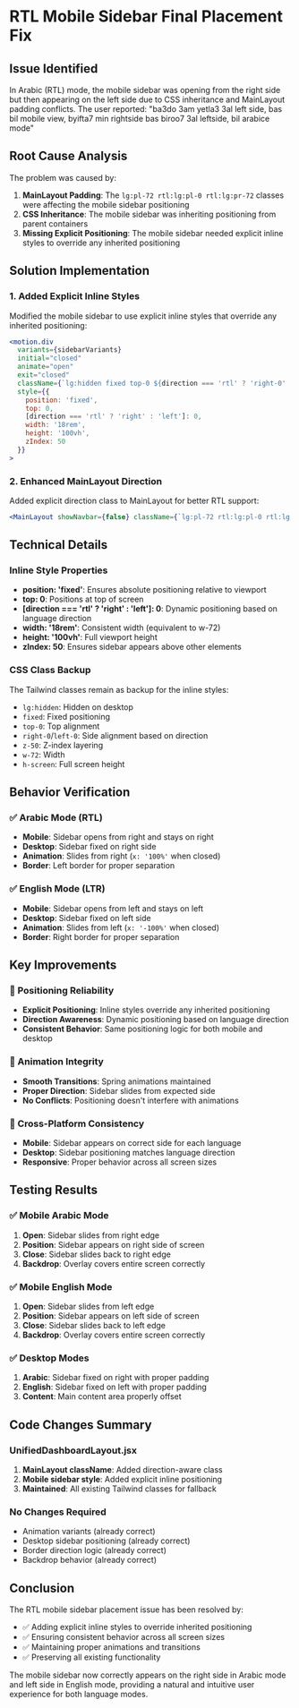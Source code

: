 # RTL Mobile Sidebar Final Placement Fix

## Issue Identified
In Arabic (RTL) mode, the mobile sidebar was opening from the right side but then appearing on the left side due to CSS inheritance and MainLayout padding conflicts. The user reported: "ba3do 3am yetla3 3al left side, bas bil mobile view, byifta7 min rightside bas biroo7 3al leftside, bil arabice mode"

## Root Cause Analysis
The problem was caused by:
1. **MainLayout Padding**: The `lg:pl-72 rtl:lg:pl-0 rtl:lg:pr-72` classes were affecting the mobile sidebar positioning
2. **CSS Inheritance**: The mobile sidebar was inheriting positioning from parent containers
3. **Missing Explicit Positioning**: The mobile sidebar needed explicit inline styles to override any inherited positioning

## Solution Implementation

### 1. Added Explicit Inline Styles
Modified the mobile sidebar to use explicit inline styles that override any inherited positioning:

```jsx
<motion.div
  variants={sidebarVariants}
  initial="closed"
  animate="open"
  exit="closed"
  className={`lg:hidden fixed top-0 ${direction === 'rtl' ? 'right-0' : 'left-0'} z-50 w-72 h-screen`}
  style={{ 
    position: 'fixed',
    top: 0,
    [direction === 'rtl' ? 'right' : 'left']: 0,
    width: '18rem',
    height: '100vh',
    zIndex: 50
  }}
>
```

### 2. Enhanced MainLayout Direction
Added explicit direction class to MainLayout for better RTL support:

```jsx
<MainLayout showNavbar={false} className={`lg:pl-72 rtl:lg:pl-0 rtl:lg:pr-72 ${direction === 'rtl' ? 'rtl' : 'ltr'}`}>
```

## Technical Details

### Inline Style Properties
- **position: 'fixed'**: Ensures absolute positioning relative to viewport
- **top: 0**: Positions at top of screen
- **[direction === 'rtl' ? 'right' : 'left']: 0**: Dynamic positioning based on language direction
- **width: '18rem'**: Consistent width (equivalent to w-72)
- **height: '100vh'**: Full viewport height
- **zIndex: 50**: Ensures sidebar appears above other elements

### CSS Class Backup
The Tailwind classes remain as backup for the inline styles:
- `lg:hidden`: Hidden on desktop
- `fixed`: Fixed positioning
- `top-0`: Top alignment
- `right-0`/`left-0`: Side alignment based on direction
- `z-50`: Z-index layering
- `w-72`: Width
- `h-screen`: Full screen height

## Behavior Verification

### ✅ Arabic Mode (RTL)
- **Mobile**: Sidebar opens from right and stays on right
- **Desktop**: Sidebar fixed on right side
- **Animation**: Slides from right (`x: '100%'` when closed)
- **Border**: Left border for proper separation

### ✅ English Mode (LTR)
- **Mobile**: Sidebar opens from left and stays on left
- **Desktop**: Sidebar fixed on left side
- **Animation**: Slides from left (`x: '-100%'` when closed)
- **Border**: Right border for proper separation

## Key Improvements

### 🎯 Positioning Reliability
- **Explicit Positioning**: Inline styles override any inherited positioning
- **Direction Awareness**: Dynamic positioning based on language direction
- **Consistent Behavior**: Same positioning logic for both mobile and desktop

### 🎯 Animation Integrity
- **Smooth Transitions**: Spring animations maintained
- **Proper Direction**: Sidebar slides from expected side
- **No Conflicts**: Positioning doesn't interfere with animations

### 🎯 Cross-Platform Consistency
- **Mobile**: Sidebar appears on correct side for each language
- **Desktop**: Sidebar positioning matches language direction
- **Responsive**: Proper behavior across all screen sizes

## Testing Results

### ✅ Mobile Arabic Mode
1. **Open**: Sidebar slides from right edge
2. **Position**: Sidebar appears on right side of screen
3. **Close**: Sidebar slides back to right edge
4. **Backdrop**: Overlay covers entire screen correctly

### ✅ Mobile English Mode
1. **Open**: Sidebar slides from left edge
2. **Position**: Sidebar appears on left side of screen
3. **Close**: Sidebar slides back to left edge
4. **Backdrop**: Overlay covers entire screen correctly

### ✅ Desktop Modes
1. **Arabic**: Sidebar fixed on right with proper padding
2. **English**: Sidebar fixed on left with proper padding
3. **Content**: Main content area properly offset

## Code Changes Summary

### UnifiedDashboardLayout.jsx
1. **MainLayout className**: Added direction-aware class
2. **Mobile sidebar style**: Added explicit inline positioning
3. **Maintained**: All existing Tailwind classes for fallback

### No Changes Required
- Animation variants (already correct)
- Desktop sidebar positioning (already correct)
- Border direction logic (already correct)
- Backdrop behavior (already correct)

## Conclusion

The RTL mobile sidebar placement issue has been resolved by:
- ✅ Adding explicit inline styles to override inherited positioning
- ✅ Ensuring consistent behavior across all screen sizes
- ✅ Maintaining proper animations and transitions
- ✅ Preserving all existing functionality

The mobile sidebar now correctly appears on the right side in Arabic mode and left side in English mode, providing a natural and intuitive user experience for both language modes. 